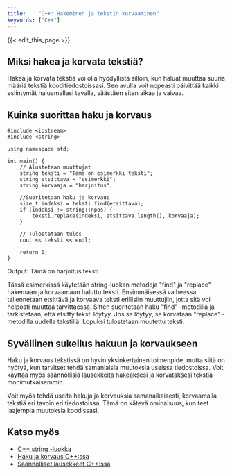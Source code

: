 ```yaml
---
title:    "C++: Hakeminen ja tekstin korvaaminen"
keywords: ["C++"]
---
```


{{< edit_this_page >}}

## Miksi hakea ja korvata tekstiä?

Hakea ja korvata tekstiä voi olla hyödyllistä silloin, kun haluat muuttaa suuria määriä tekstiä kooditiedostoissasi. Sen avulla voit nopeasti päivittää kaikki esiintymät haluamallasi tavalla, säästäen siten aikaa ja vaivaa.

## Kuinka suorittaa haku ja korvaus

```
#include <iostream>
#include <string>

using namespace std;

int main() {
    // Alustetaan muuttujat
    string teksti = "Tämä on esimerkki teksti";
    string etsittava = "esimerkki";
    string korvaaja = "harjoitus";
   
    //Suoritetaan haku ja korvaus
    size_t indeksi = teksti.find(etsittava);
    if (indeksi != string::npos) {
        teksti.replace(indeksi, etsittava.length(), korvaaja);
    }

    // Tulostetaan tulos
    cout << teksti << endl;

    return 0;
}
```

Output: Tämä on harjoitus teksti

Tässä esimerkissä käytetään string-luokan metodeja "find" ja "replace" hakemaan ja korvaamaan haluttu teksti. Ensimmäisessä vaiheessa tallennetaan etsittävä ja korvaava teksti erillisiin muuttujiin, jotta sitä voi helposti muuttaa tarvittaessa. Sitten suoritetaan haku "find" -metodilla ja tarkistetaan, että etsitty teksti löytyy. Jos se löytyy, se korvataan "replace" -metodilla uudella tekstillä. Lopuksi tulostetaan muutettu teksti.

## Syvällinen sukellus hakuun ja korvaukseen

Haku ja korvaus tekstissä on hyvin yksinkertainen toimenpide, mutta siitä on hyötyä, kun tarvitset tehdä samanlaisia muutoksia useissa tiedostoissa. Voit käyttää myös säännöllisiä lausekkeita hakeaksesi ja korvataksesi tekstiä monimutkaisemmin.

Voit myös tehdä useita hakuja ja korvauksia samanaikaisesti, korvaamalla tekstiä eri tavoin eri tiedostoissa. Tämä on kätevä ominaisuus, kun teet laajempia muutoksia koodissasi.

## Katso myös

- [C++ string -luokka](https://www.cplusplus.com/reference/string/string/)
- [Haku ja korvaus C++:ssa](https://www.geeksforgeeks.org/search-replace-c/)
- [Säännölliset lausekkeet C++:ssa](https://www.regular-expressions.info/cplusplus.html)